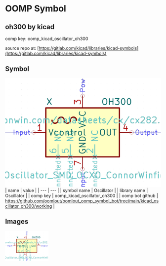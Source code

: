 # OOMP Symbol  
## oh300  by kicad  
  
oomp key: oomp_kicad_oscillator_oh300  
  
source repo at: [https://gitlab.com/kicad/libraries/kicad-symbols](https://gitlab.com/kicad/libraries/kicad-symbols)  
## Symbol  
  
[![working.png](working_600.png)](working.png)  
| name | value | 
| --- | --- | 
| symbol name | Oscillator | 
| library name | Oscillator | 
| oomp key | oomp_kicad_oscillator_oh300 | 
| oomp bot github | https://github.com/oomlout/oomlout_oomp_symbol_bot/tree/main/kicad_oscillator_oh300/working | 
## Images  
  
[![working.png](working_140.png)](working.png)  
